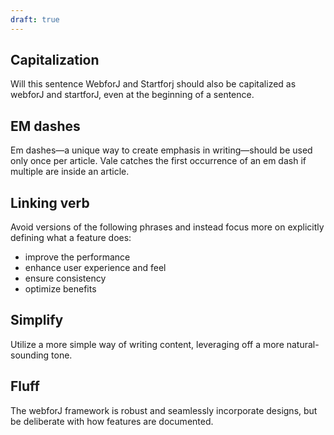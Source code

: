 ```yaml
---
draft: true
---
```


<!-- This article is solely for testing what vale catches -->

## Capitalization

Will this sentence WebforJ and Startforj should also be capitalized as webforJ and startforJ, even at the beginning of a sentence.

## EM dashes

Em dashes—a unique way to create emphasis in writing—should be used only once per article.
Vale catches the first occurrence of an em dash if multiple are inside an article.

## Linking verb

Avoid versions of the following phrases and instead focus more on explicitly defining what a feature does:

- improve the performance
- enhance user experience and feel
- ensure consistency
- optimize benefits

## Simplify

Utilize a more simple way of writing content, leveraging off a more natural-sounding tone.

## Fluff

The webforJ framework is robust and seamlessly incorporate designs, but be deliberate with how features are documented.
